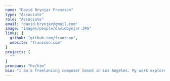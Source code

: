 ```yaml
---
name: "David Brynjar Franzson"
type: "Associate"
role: "Associate"
email: "david.brynjar@gmail.com"
image: "images/people/davidbynjar.JPG"
links: {
  github: "github.com/franzson",
  website: "franzson.com"
}
projects: [
  ""
]
pronouns: "he/him"
bio: "I am a freelancing composer based in Los Angeles. My work explores the overlap between the experience of performing and the experience of listening, attempting to break down the barriers between listener and performer, audience and artist. My work with machine learning is focused on the application of autoencoders as generative synthesis tools, and their use as a ghost-in-the-machine inside augmented and intelligent instruments and architectural spaces, altering and amplifying variation in how the instruments and spaces respond to the performer. On the side I co-run Carrier Records--a label for new and experimental music--with Sam Pluta, Katie Young, and Jeff Snyder."
---
```

